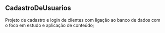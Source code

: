 ## CadastroDeUsuarios

Projeto de cadastro e login de clientes com ligação ao banco de dados com o foco em estudo e aplicação de conteúdo;
